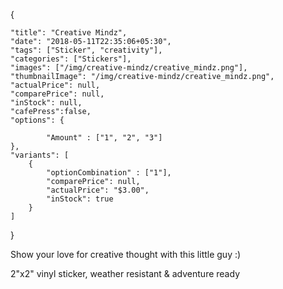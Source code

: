 {

    "title": "Creative Mindz",
    "date": "2018-05-11T22:35:06+05:30",
    "tags": ["Sticker", "creativity"],
    "categories": ["Stickers"],
    "images": ["/img/creative-mindz/creative_mindz.png"],
    "thumbnailImage": "/img/creative-mindz/creative_mindz.png",
    "actualPrice": null,
    "comparePrice": null,
    "inStock": null,
    "cafePress":false,
    "options": {

            "Amount" : ["1", "2", "3"]
    },
    "variants": [
        {
            "optionCombination" : ["1"],
            "comparePrice": null,
            "actualPrice": "$3.00",
            "inStock": true
        }
    ]
}

Show your love for creative thought with this little guy :)

2"x2" vinyl sticker, weather resistant & adventure ready
